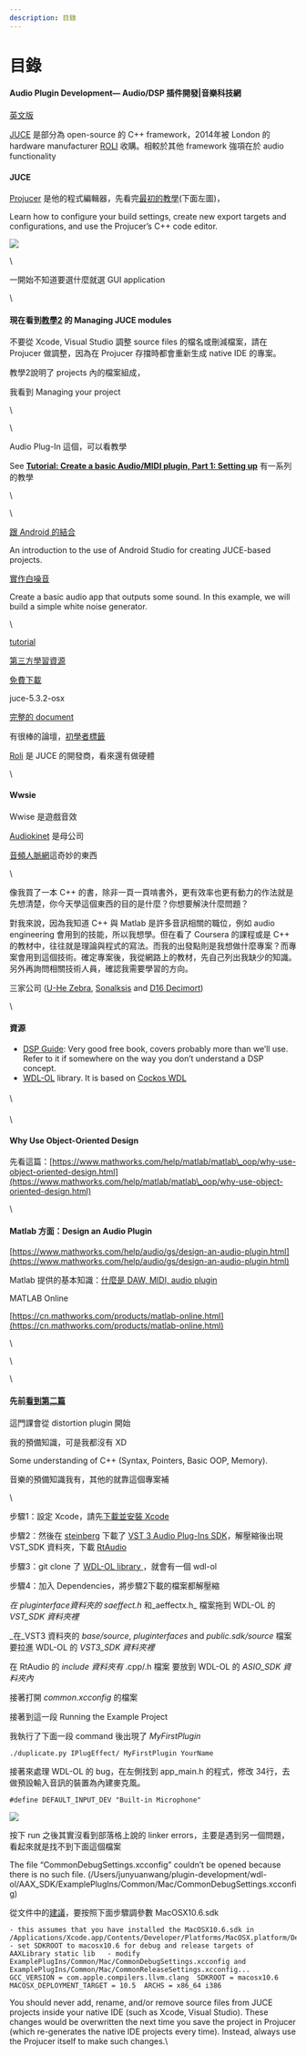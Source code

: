 ```yaml
---
description: 目錄
---
```


# 目錄

#### Audio Plugin Development— Audio/DSP 插件開發|音樂科技網

[英文版](https://medium.com/@jeffreywang1183/audio-plugin-development-audio-dsp-music-tech-alliance-c6bdc5fec62)

[JUCE](https://en.wikipedia.org/wiki/JUCE) 是部分為 open-source 的 C++ framework，2014年被 London 的 hardware manufacturer [ROLI](https://en.wikipedia.org/wiki/ROLI) 收購。相較於其他 framework 強項在於 audio functionality

#### JUCE

[Projucer](https://juce.com/discover/projucer) 是他的程式編輯器，先看完[最初的教學](https://docs.juce.com/master/tutorial\_new\_projucer\_project.html)(下面左圖)，

Learn how to configure your build settings, create new export targets and configurations, and use the Projucer’s C++ code editor.

![](https://cdn-images-1.medium.com/max/1600/1\*0H1qmzTEk\_egsuo28zVOOg.png)

\


一開始不知道要選什麼就選 GUI application

\


#### 現在看到[教學2](https://docs.juce.com/master/tutorial\_manage\_projucer\_project.html) 的 Managing JUCE modules

不要從 Xcode, Visual Studio 調整 source files 的檔名或刪減檔案，請在 Projucer 做調整，因為在 Projucer 存擋時都會重新生成 native IDE 的專案。

教學2說明了 projects 內的檔案組成，

我看到 Managing your project

\


\


Audio Plug-In 這個，可以看教學

See [**Tutorial: Create a basic Audio/MIDI plugin, Part 1: Setting up**](https://docs.juce.com/master/tutorial\_create\_projucer\_basic\_plugin.html) 有一系列的教學

\


\


[跟 Android 的結合](https://docs.juce.com/master/tutorial\_android\_studio.html)

An introduction to the use of Android Studio for creating JUCE-based projects.

[實作白噪音](https://docs.juce.com/master/tutorial\_simple\_synth\_noise.html)

Create a basic audio app that outputs some sound. In this example, we will build a simple white noise generator.

\


[tutorial](https://juce.com/learn/tutorials)

[第三方學習資源](https://juce.com/discover/made-with-juce)

[免費下載](https://shop.juce.com/get-juce)

juce-5.3.2-osx

[完整的 document](https://juce.com/learn/documentation)

有很棒的論壇，[初學者標籤](https://forum.juce.com/c/getting-started)

[Roli](https://roli.com/) 是 JUCE 的開發商，看來還有做硬體

\


#### Wwsie

Wwise 是遊戲音效

[Audiokinet](https://www.audiokinetic.com/) 是母公司

[音頻人脈網](https://www.audiokinetic.com/directory/?list=providers)這奇妙的東西

\


像我買了一本 C++ 的書，除非一頁一頁啃書外，更有效率也更有動力的作法就是先想清楚，你今天學這個東西的目的是什麼？你想要解決什麼問題？

對我來說，因為我知道 C++ 與 Matlab 是許多音訊相關的職位，例如 audio engineering 會用到的技能，所以我想學。但在看了 Coursera 的課程或是 C++ 的教材中，往往就是理論與程式的寫法。而我的出發點則是我想做什麼專案？而專案會用到這個技術。確定專案後，我從網路上的教材，先自己列出我缺少的知識。另外再詢問相關技術人員，確認我需要學習的方向。

三家公司 ([U-He Zebra](http://www.u-he.com/cms/zebra), [Sonalksis](https://www.sonalksis.com/index.html) and [D16 Decimort](http://www.d16.pl/index.php?menu=203))

\


#### 資源

* [DSP Guide](http://www.dspguide.com/pdfbook.htm): Very good free book, covers probably more than we’ll use. Refer to it if somewhere on the way you don’t understand a DSP concept.
* [WDL-OL](https://github.com/olilarkin/wdl-ol) library. It is based on [Cockos WDL](http://www.cockos.com/wdl/)

#### &#x20;

\


#### &#x20;

\


#### Why Use Object-Oriented Design

先看這篇：[https://www.mathworks.com/help/matlab/matlab\_oop/why-use-object-oriented-design.html](https://www.mathworks.com/help/matlab/matlab\_oop/why-use-object-oriented-design.html)

\


#### Matlab 方面：Design an Audio Plugin

[https://www.mathworks.com/help/audio/gs/design-an-audio-plugin.html](https://www.mathworks.com/help/audio/gs/design-an-audio-plugin.html)

Matlab 提供的基本知識：[什麼是 DAW, MIDI, audio plugin](http://What%20Are%20DAWs,%20Audio%20Plugins,%20and%20MIDI%20Controllers?)

MATLAB Online

[https://cn.mathworks.com/products/matlab-online.html](https://cn.mathworks.com/products/matlab-online.html)

\


\


\


#### 先前[看到第二篇](http://www.martin-finke.de/blog/articles/audio-plugins-002-setting-up-wdl-ol/)

這門課會從 distortion plugin 開始

我的預備知識，可是我都沒有 XD

Some understanding of C++ (Syntax, Pointers, Basic OOP, Memory).

音樂的預備知識我有，其他的就靠這個專案補

\


步驟1：設定 Xcode，請先[下載並安裝 Xcode](https://itunes.apple.com/tw/app/xcode/id497799835?mt=12)

步驟2：然後在 [steinberg](https://www.steinberg.net/en/company/developers.html) 下載了 [VST 3 Audio Plug-Ins SDK](https://www.steinberg.net/vst3sdk)，解壓縮後出現 VST\_SDK 資料夾，下載 [RtAudio](http://www.music.mcgill.ca/\~gary/rtaudio/)&#x20;

步驟3：git clone 了 [WDL-OL library ](https://github.com/olilarkin/wdl-ol)，就會有一個 wdl-ol

步驟4：加入 Dependencies，將步驟2下載的檔案都解壓縮

_在 pluginterface資料夾的 saeffect.h_ 和_aeffectx.h_ 檔案拖到 WDL-OL 的 _VST\_SDK 資料夾裡_

_在_VST3 資料夾的 _base/source_, _pluginterfaces_ and _public.sdk/source_ 檔案要拉進 WDL-OL 的 _VST3\_SDK 資料夾裡_

在 RtAudio 的 _include 資料夾有_ .cpp/.h 檔案 要放到 WDL-OL 的 _ASIO\_SDK 資料夾內_

接著打開 _common.xcconfig_ 的檔案

接著到這一段 Running the Example Project

我執行了下面一段 command 後出現了 _MyFirstPlugin_

```
./duplicate.py IPlugEffect/ MyFirstPlugin YourName
```

接著來處理 WDL-OL 的 bug，在左側找到 app\_main.h 的程式，修改 34行，去做預設輸入音訊的裝置為內建麥克風。

```
#define DEFAULT_INPUT_DEV "Built-in Microphone"
```

![](https://cdn-images-1.medium.com/max/1600/1\*bKaD7Qe3m6pIljJcJkf0QQ.png)

按下 run 之後其實沒看到部落格上說的 linker errors，主要是遇到另一個問題，看起來就是找不到下面這個檔案

The file “CommonDebugSettings.xcconfig” couldn’t be opened because there is no such file. (/Users/junyuanwang/plugin-development/wdl-ol/AAX\_SDK/ExamplePlugIns/Common/Mac/CommonDebugSettings.xcconfig)

從文件中的[建議](https://github.com/olilarkin/wdl-ol/tree/master/AAX\_SDK)，要按照下面步驟調參數 MacOSX10.6.sdk

```
- this assumes that you have installed the MacOSX10.6.sdk in /Applications/Xcode.app/Contents/Developer/Platforms/MacOSX.platform/Developer/  - set SDKROOT to macosx10.6 for debug and release targets of AAXLibrary static lib   - modify ExamplePlugIns/Common/Mac/CommonDebugSettings.xcconfig and ExamplePlugIns/Common/Mac/CommonReleaseSettings.xcconfig...  GCC_VERSION = com.apple.compilers.llvm.clang  SDKROOT = macosx10.6  MACOSX_DEPLOYMENT_TARGET = 10.5  ARCHS = x86_64 i386
```



You should never add, rename, and/or remove source files from JUCE projects inside your native IDE (such as Xcode, Visual Studio). These changes would be overwritten the next time you save the project in Projucer (which re-generates the native IDE projects every time). Instead, always use the Projucer itself to make such changes.\
